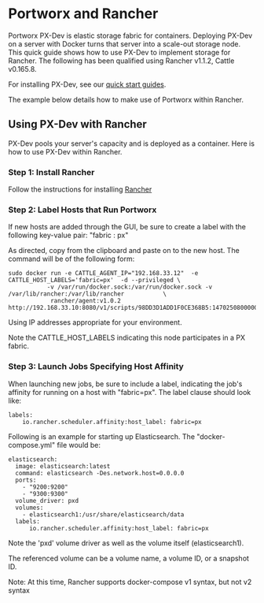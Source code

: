 
# Portworx and Rancher
Portworx PX-Dev is elastic storage fabric for containers. Deploying PX-Dev on a server with Docker turns that server into a scale-out storage node. This quick guide shows how to use PX-Dev to implement storage for Rancher.  The following has been qualified using Rancher v1.1.2, Cattle v0.165.8.

For installing PX-Dev, see our [quick start guides](https://github.com/portworx/px-dev#install-and-quick-start-guides). 

The example below details how to make use of Portworx within Rancher.   

## Using PX-Dev with Rancher
PX-Dev pools your server's capacity and is deployed as a container.   Here is how to use PX-Dev within Rancher.

### Step 1: Install Rancher

Follow the instructions for installing [Rancher](http://docs.rancher.com/rancher/latest/en/quick-start-guide/)

### Step 2: Label Hosts that Run Portworx

If new hosts are added through the GUI, be sure to create a label with the following key-value pair:   "fabric : px"

As directed, copy from the clipboard and paste on to the new host.   The command will be of the following form:
```
sudo docker run -e CATTLE_AGENT_IP="192.168.33.12"  -e CATTLE_HOST_LABELS='fabric=px'  -d --privileged \
           -v /var/run/docker.sock:/var/run/docker.sock -v /var/lib/rancher:/var/lib/rancher           \
            rancher/agent:v1.0.2 http://192.168.33.10:8080/v1/scripts/98DD3D1ADD1F0CE368B5:1470250800000:IVpsBQEDjYGHDEULOfGjt9qgA
```
Using IP addresses appropriate for your environment.

Note the CATTLE_HOST_LABELS indicating this node participates in a PX fabric.

### Step 3: Launch Jobs Specifying Host Affinity

When launching new jobs, be sure to include a label, indicating the job's affinity for running on a host with "fabric=px".
The label clause should look like:
```
labels:
    io.rancher.scheduler.affinity:host_label: fabric=px
```

Following is an example for starting up Elasticsearch.  The "docker-compose.yml" file would be:
```
elasticsearch:
  image: elasticsearch:latest
  command: elasticsearch -Des.network.host=0.0.0.0
  ports:
    - "9200:9200"
    - "9300:9300"
  volume_driver: pxd
  volumes:
    - elasticsearch1:/usr/share/elasticsearch/data
  labels:
      io.rancher.scheduler.affinity:host_label: fabric=px
```

Note the 'pxd' volume driver as well as the volume itself (elasticsearch1).

The referenced volume can be a volume name, a volume ID, or a snapshot ID.  

Note:  At this time, Rancher supports docker-compose v1 syntax, but not v2 syntax
